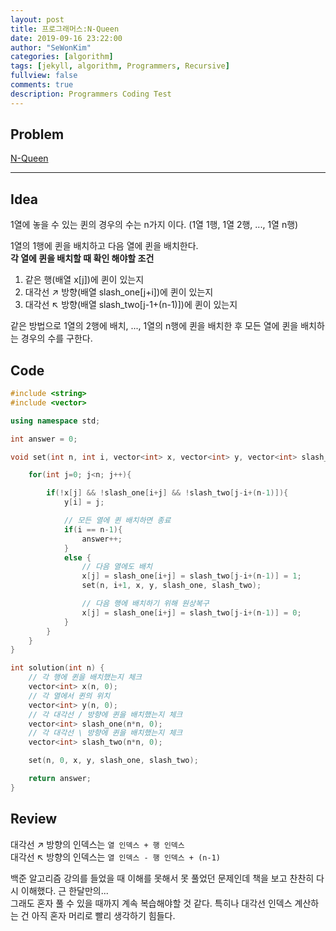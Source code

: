 ```yaml
---
layout: post
title: 프로그래머스:N-Queen
date: 2019-09-16 23:22:00
author: "SeWonKim"
categories: [algorithm]
tags: [jekyll, algorithm, Programmers, Recursive]
fullview: false
comments: true
description: Programmers Coding Test
---
```


## Problem

[N-Queen](https://programmers.co.kr/learn/courses/30/lessons/12946)

---

## Idea

1열에 놓을 수 있는 퀸의 경우의 수는 n가지 이다. (1열 1행, 1열 2행, ..., 1열 n행)

1열의 1행에 퀸을 배치하고 다음 열에 퀸을 배치한다.  
**각 열에 퀸을 배치할 때 확인 해야할 조건**

1. 같은 행(배열 x[j])에 퀸이 있는지
2. 대각선 ↗ 방향(배열 slash_one[j+i])에 퀸이 있는지
3. 대각선 ↖ 방향(배열 slash_two[j-1+(n-1)])에 퀸이 있는지

같은 방법으로 1열의 2행에 배치, ..., 1열의 n행에 퀸을 배치한 후 모든 열에 퀸을 배치하는 경우의 수를 구한다.

## Code

```cpp
#include <string>
#include <vector>

using namespace std;

int answer = 0;

void set(int n, int i, vector<int> x, vector<int> y, vector<int> slash_one, vector<int> slash_two){

    for(int j=0; j<n; j++){

        if(!x[j] && !slash_one[i+j] && !slash_two[j-i+(n-1)]){
            y[i] = j;

            // 모든 열에 퀸 배치하면 종료
            if(i == n-1){
                answer++;
            }
            else {
                // 다음 열에도 배치
                x[j] = slash_one[i+j] = slash_two[j-i+(n-1)] = 1;
                set(n, i+1, x, y, slash_one, slash_two);

                // 다음 행에 배치하기 위해 원상복구
                x[j] = slash_one[i+j] = slash_two[j-i+(n-1)] = 0;
            }
        }
    }
}

int solution(int n) {
    // 각 행에 퀸을 배치했는지 체크
    vector<int> x(n, 0);
    // 각 열에서 퀸의 위치
    vector<int> y(n, 0);
    // 각 대각선 / 방향에 퀸을 배치했는지 체크
    vector<int> slash_one(n*n, 0);
    // 각 대각선 \ 방향에 퀸을 배치했는지 체크
    vector<int> slash_two(n*n, 0);

    set(n, 0, x, y, slash_one, slash_two);

    return answer;
}
```

## Review

대각선 ↗ 방향의 인덱스는 `열 인덱스 + 행 인덱스`  
대각선 ↖ 방향의 인덱스는 `열 인덱스 - 행 인덱스 + (n-1)`

백준 알고리즘 강의를 들었을 때 이해를 못해서 못 풀었던 문제인데 책을 보고 찬찬히 다시 이해했다. 근 한달만의...  
그래도 혼자 풀 수 있을 때까지 계속 복습해야할 것 같다. 특히나 대각선 인덱스 계산하는 건 아직 혼자 머리로 빨리 생각하기 힘들다.
